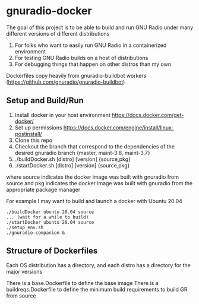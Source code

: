 # gnuradio-docker

The goal of this project is to be able to build and run GNU Radio under many different versions of
different distributions

1. For folks who want to easily run GNU Radio in a containerized environment
2. For testing GNU Radio builds on a host of distributions
3. For debugging things that happen on other distros than my own

Dockerfiles copy heavily from gnuradio-buildbot workers (https://github.com/gnuradio/gnuradio-buildbot)

## Setup and Build/Run

1. Install docker in your host environment https://docs.docker.com/get-docker/
2. Set up permissions https://docs.docker.com/engine/install/linux-postinstall/
3. Clone this repo
4. Checkout the branch that correspond to the dependencies of the desired gnuradio branch {master, maint-3.8, maint-3.7}
5. ./buildDocker.sh [distro] [version] {source,pkg}
6. ./startDocker.sh [distro] [version] {source,pkg}

where source indicates the docker image was built with gnuradio from source
and pkg indicates the docker image was built with gnuradio from the appropriate package manager


For example I may want to build and launch a docker with Ubuntu 20.04
```
./buildDocker ubuntu 20.04 source
... (wait for a while to build)
./startDocker ubuntu 20.04 source
./setup_env.sh
./gnuradio-companion &
```

## Structure of Dockerfiles

Each OS distribution has a directory, and each distro has a directory for the major versions

There is a base.Dockerfile to define the base image
There is a buildreqs.Dockerfile to define the minimum build requirements to build GR from source


